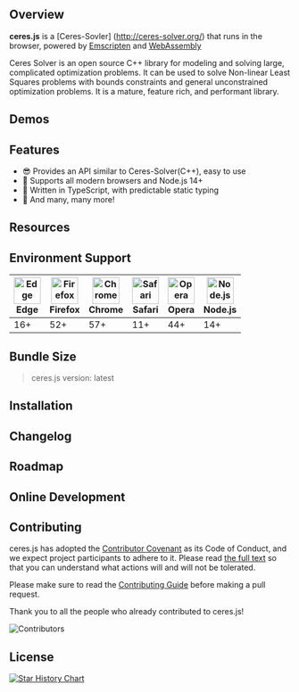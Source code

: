 <!-- <p align="center">
  <a href="https://pcljs.org" target="_blank"><img style="height: 100px" src="./logo.svg" title="pcl.js" alt="title="pcl.js"></a>
  <p align="center"><a href="https://pointclouds.org" target="_blank">Point Cloud Library (PCL)</a> for browser, powered by WebAssembly.</p>
</p> -->
<!-- 
<p align="center">
  <a href="https://github.com/luoxuhai/pcl.js/actions/workflows/test.yml">
    <img src="https://github.com/luoxuhai/pcl.js/actions/workflows/test.yml/badge.svg" alt="Tests" />
  </a>
  <a href="https://www.npmjs.com/package/pcl.js">
    <img src="https://img.shields.io/npm/v/pcl.js.svg" alt="npm version">
  </a>
 <a href="https://bundlephobia.com/package/pcl.js">
    <img src="https://img.shields.io/bundlephobia/min/pcl.js.svg" alt="Bundle Size">
 </a>
 <a href="https://github.com/FoalTS/foal/blob/master/LICENSE">
    <img src="https://img.shields.io/badge/License-MIT-blue.svg" alt="License: MIT">
  </a>
  <a href="https://www.npmtrends.com/pcl.js">
    <img src="https://img.shields.io/npm/dm/pcl.js" alt="Downloads" />
  </a>
  <a href="https://www.jsdelivr.com/package/npm/pcl.js">
    <img src="https://data.jsdelivr.com/v1/package/npm/pcl.js/badge?style=rounded" alt="jsDelivr" />
  </a>
  <a href="https://openbase.com/js/pcl.js?utm_source=embedded&amp;utm_medium=badge&amp;utm_campaign=rate-badge">
    <img src="https://badges.openbase.com/js/rating/pcl.js.svg?token=nF4Z9XUsUhOe5yeVDZTPwpdoKqqamFbVBoVA5zbU5iM=" alt="Rate this package" />
  </a>
  <a href="https://deepscan.io/dashboard#view=project&tid=18815&pid=22098&bid=649724">
    <img alt="DeepScan" src="https://deepscan.io/api/teams/18815/projects/22098/branches/649724/badge/grade.svg">
  </a>
</p> -->

<!-- <p align="center">
  English | <a href="./README-zh_CN.md">简体中文</a>
</p> -->

## Overview

**ceres.js** is a [Ceres-Sovler] (http://ceres-solver.org/) that runs in the browser, powered by [Emscripten](https://emscripten.org) and [WebAssembly](https://webassembly.org)

Ceres Solver is an open source C++ library for modeling and solving large, complicated optimization problems. It can be used to solve Non-linear Least Squares problems with bounds constraints and general unconstrained optimization problems. It is a mature, feature rich, and performant library.


## Demos

<!-- <p>
  <a href="https://kl2zjs.csb.app" title="Removing outliers from point cloud data"><img src="./website/static/img/examples/StatisticalOutlierRemoval.jpg" width="30%" /></a>
  <a href="https://1t72c1.csb.app/" title="Iterative Closest Point algorithm"><img src="./website/static/img/examples/IterativeClosestPoint.jpg" width="30%" /></a>
  <a href="https://o4y07f.csb.app" title="Min-Cut Based Segmentation"><img src="./website/static/img/examples/MinCutSegmentation.jpg" width="30%" /></a>
  <a href="https://3l6tfj.csb.app" title="Extract point cloud keypoints"><img src="./website/static/img/examples/ISSKeypoint3D.jpg" width="30%" /></a>
  
  <p><a href="https://pcljs.org/examples">See all demos</a></p>
<p> -->

## Features

- :sunglasses: Provides an API similar to Ceres-Solver(C++), easy to use
- :purple_heart: Supports all modern browsers and Node.js 14+
- 💪 Written in TypeScript, with predictable static typing
- 🚀 And many, many more!

## Resources

<!-- - [Documentation](https://pcljs.org/docs/tutorials/intro)
- [API Reference](https://pcljs.org/docs/api/about)
- [Examples](https://pcljs.org/examples)
- [Discussions](https://github.com/luoxuhai/pcl.js/discussions) -->

## Environment Support

| <img src="https://raw.githubusercontent.com/alrra/browser-logos/main/src/edge/edge_128x128.png" alt="Edge" width="48px" height="48px" /><br/> Edge | <img src="https://raw.githubusercontent.com/alrra/browser-logos/main/src/firefox/firefox_128x128.png" alt="Firefox" width="48px" height="48px" /><br/>Firefox | <img src="https://raw.githubusercontent.com/alrra/browser-logos/main/src/chrome/chrome_128x128.png" alt="Chrome" width="48px" height="48px" /><br/>Chrome | <img src="https://raw.githubusercontent.com/alrra/browser-logos/main/src/safari/safari_128x128.png" alt="Safari" width="48px" height="48px" /><br/>Safari | <img src="https://raw.githubusercontent.com/alrra/browser-logos/main/src/opera/opera_128x128.png" alt="Opera" width="48px" height="48px" /><br/>Opera | <img src="https://raw.githubusercontent.com/alrra/browser-logos/main/src/node.js/node.js_128x128.png" alt="Node.js" width="48px" height="48px" /><br/>Node.js |
| --------- | --------- | --------- | --------- | --------- | --------- | 
| 16+ | 52+ | 57+ | 11+ | 44+ | 14+

## Bundle Size

> ceres.js version: latest
<!-- 
| Source        |                                                    Link                                                     |     Size      |
| :------------ | :---------------------------------------------------------------------------------------------------------: | :-----------: |
| pcl.js        |     [https://cdn.jsdelivr.net/npm/pcl.js/dist/pcl.js](https://cdn.jsdelivr.net/npm/pcl.js/dist/pcl.js)      | ~36k gzip’d |
| pcl-core.wasm | [https://cdn.jsdelivr.net/npm/pcl.js/dist/pcl-core.wasm](https://cdn.jsdelivr.net/npm/pcl.js/dist/pcl-core.wasm) | ~553k gzip’d  | -->

## Installation

<!-- 
```bash
# NPM
npm install pcl.js

# Yarn
yarn add pcl.js
```
 -->

<!-- 
```typescript
import * as PCL from 'pcl.js';

async function main() {
  // Initialization
  await PCL.init({
    /**
     * Recommend, optional configuration, custom WebAssembly file link.
     * @default js file dir + pcl-core.wasm
     */
    url: 'https://cdn.jsdelivr.net/npm/pcl.js/dist/pcl-core.wasm',
    // You can also pass an ArrayBuffer of WebAssembly files.
    // arrayBuffer: ArrayBuffer
  });

  // ...
} -->

## Changelog

<!-- The [changelog](https://github.com/luoxuhai/pcl.js/releases) is regularly updated to reflect what's changed in each new release. -->

## Roadmap

<!-- Checkout the full roadmap [here](https://github.com/users/luoxuhai/projects/3). -->

## Online Development

<!-- Use Gitpod, a free online dev environment for GitHub. -->

<!-- [![Open in Gitpod](https://gitpod.io/button/open-in-gitpod.svg)](https://gitpod.io/#https://github.com/luoxuhai/pcl.js) -->

## Contributing

ceres.js has adopted the [Contributor Covenant](https://www.contributor-covenant.org/) as its Code of Conduct, and we expect project participants to adhere to it. Please read [the full text](CODE_OF_CONDUCT.md) so that you can understand what actions will and will not be tolerated.

Please make sure to read the [Contributing Guide](CONTRIBUTING.md) before making a pull request.

Thank you to all the people who already contributed to ceres.js!

![Contributors](https://opencollective.com/ceresjs/contributors.svg?button=false)

## License

<!-- This project is licensed under the terms of the [MIT license](https://github.com/luoxuhai/pcl.js/blob/master/LICENSE). -->

[![Star History Chart](https://api.star-history.com/svg?repos=luoxuhai/pcl.js&type=Date)](https://star-history.com/#luoxuhai/pcl.js&Date)

